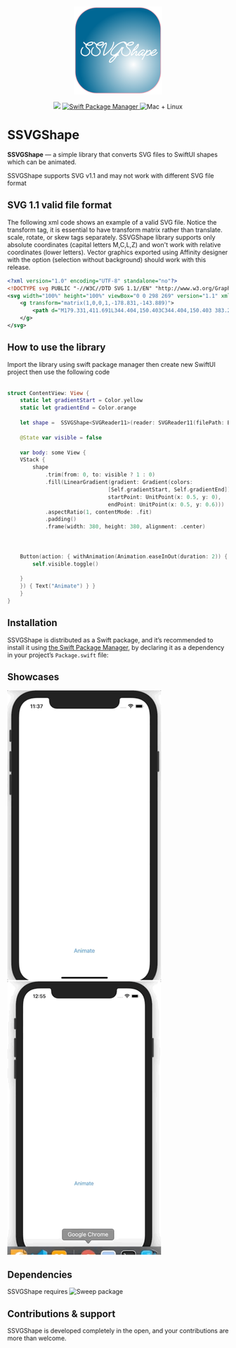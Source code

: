 
<p align="center">
    <img src="samples/logo.png" width="200" max-width="50%" alt="" />
</p>
<p align="center">
    <img src="https://img.shields.io/badge/Swift-5.0-orange.svg" />
    <a href="https://swift.org/package-manager">
        <img src="https://img.shields.io/badge/spm-compatible-brightgreen.svg?style=flat" alt="Swift Package Manager" />
    </a>
    <img src="https://img.shields.io/badge/platforms-mac+linux-brightgreen.svg?style=flat" alt="Mac + Linux" />
</p>


# SSVGShape

**SSVGShape** — a simple library that converts SVG files to SwiftUI shapes which can be animated.

SSVGShape supports SVG v1.1 and may not work with different SVG file format


## SVG 1.1 valid file format 

The following xml code shows an example of a valid SVG file. Notice the transform tag, it is essential to have transform matrix rather than translate. scale, rotate, or skew tags separately. SSVGShape library supports only absolute coordinates (capital letters M,C,L,Z) and won't work with relative coordinates (lower letters). Vector graphics exported using Affinity designer with the option (selection without background) should work with this release.


```xml
<?xml version="1.0" encoding="UTF-8" standalone="no"?>
<!DOCTYPE svg PUBLIC "-//W3C//DTD SVG 1.1//EN" "http://www.w3.org/Graphics/SVG/1.1/DTD/svg11.dtd">
<svg width="100%" height="100%" viewBox="0 0 298 269" version="1.1" xmlns="http://www.w3.org/2000/svg" xmlns:xlink="http://www.w3.org/1999/xlink" xml:space="preserve" xmlns:serif="http://www.serif.com/" style="fill-rule:evenodd;clip-rule:evenodd;stroke-linecap:round;stroke-linejoin:round;stroke-miterlimit:1.5;">
    <g transform="matrix(1,0,0,1,-178.831,-143.889)">
        <path d="M179.331,411.691L344.404,150.403C344.404,150.403 383.269,410.374 453.669,330.229C524.069,250.083 375.012,120.315 476.244,148.262" style="fill:none;stroke:black;stroke-width:1px;"/>
    </g>
</svg>
```

## How to use the library

Import the library using swift package manager then create new SwiftUI project then use the following code

```swift

struct ContentView: View {
    static let gradientStart = Color.yellow
    static let gradientEnd = Color.orange

    let shape =  SSVGShape<SVGReader11>(reader: SVGReader11(filePath: Bundle.main.path(forResource: "bitcoin", ofType: "svg")!))
    
    @State var visible = false
    
    var body: some View {
    VStack {
        shape
            .trim(from: 0, to: visible ? 1 : 0)
            .fill(LinearGradient(gradient: Gradient(colors:
                                [Self.gradientStart, Self.gradientEnd]),
                                startPoint: UnitPoint(x: 0.5, y: 0),
                                endPoint: UnitPoint(x: 0.5, y: 0.6)))
            .aspectRatio(1, contentMode: .fit)
            .padding()
            .frame(width: 380, height: 380, alignment: .center)
    
        
        
    Button(action: { withAnimation(Animation.easeInOut(duration: 2)) {
        self.visible.toggle()
        
    }
    }) { Text("Animate") } }
    }
}
```


## Installation

SSVGShape is distributed as a Swift package, and it’s recommended to install it using [the Swift Package Manager](https://github.com/apple/swift-package-manager), by declaring it as a dependency in your project’s `Package.swift` file:


## Showcases

<img src="https://github.com/nour7/SSVGShape/blob/master/samples/ssvgshape_sample_1.gif" width="350">

<img src="https://github.com/nour7/SSVGShape/blob/master/samples/ssvgshape_sample_2.gif" width="350">


## Dependencies

SSVGShape requires ![Sweep package](https://github.com/JohnSundell/Sweep) 


## Contributions & support

SSVGShape is developed completely in the open, and your contributions are more than welcome.
